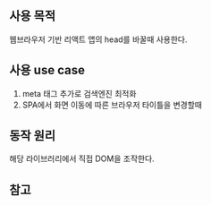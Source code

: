 ## 사용 목적
웹브라우저 기반 리액트 앱의 head를 바꿀때 사용한다.

## 사용 use case
1. meta 태그 추가로 검색엔진 최적화
2. SPA에서 화면 이동에 따른 브라우저 타이틀을 변경할때

## 동작 원리
해당 라이브러리에서 직접 DOM을 조작한다.

## 참고
